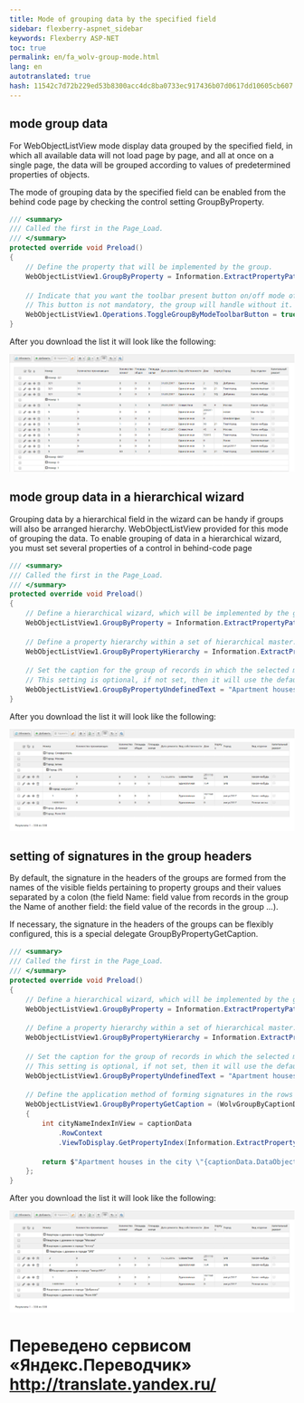 ```yaml
--- 
title: Mode of grouping data by the specified field 
sidebar: flexberry-aspnet_sidebar 
keywords: Flexberry ASP-NET 
toc: true 
permalink: en/fa_wolv-group-mode.html 
lang: en 
autotranslated: true 
hash: 11542c7d72b229ed53b8300acc4dc8ba0733ec917436b07d0617dd10605cb607 
--- 
```


## mode group data 
For WebObjectListView mode display data grouped by the specified field, in which all available data 
will not load page by page, and all at once on a single page, the data will be grouped 
according to values of predetermined properties of objects. 

The mode of grouping data by the specified field can be enabled from the behind code page by checking the control setting GroupByProperty. 

```csharp
/// <summary> 
/// Called the first in the Page_Load. 
/// </summary> 
protected override void Preload()
{
    // Define the property that will be implemented by the group. 
    WebObjectListView1.GroupByProperty = Information.ExtractPropertyPath<Квартира>(x => x.ВидОтделки);
    
    // Indicate that you want the toolbar present button on/off mode of the group data. 
    // This button is not mandatory, the group will handle without it. 
    WebObjectListView1.Operations.ToggleGroupByModeToolbarButton = true;
}
``` 

After you download the list it will look like the following: 

![](/images/pages/products/flexberry-aspnet/controls/wolv/group-by-mode1.png) 

## mode group data in a hierarchical wizard 
Grouping data by a hierarchical field in the wizard can be handy if groups will also be arranged hierarchy. 
WebObjectListView provided for this mode of grouping the data. 
To enable grouping of data in a hierarchical wizard, you must set several properties of a control in behind-code page 

```csharp
/// <summary> 
/// Called the first in the Page_Load. 
/// </summary> 
protected override void Preload()
{
    // Define a hierarchical wizard, which will be implemented by the group. 
    WebObjectListView1.GroupByProperty = Information.ExtractPropertyPath<Квартира>(x => x.Дом.Город);
    
    // Define a property hierarchy within a set of hierarchical master. 
    WebObjectListView1.GroupByPropertyHierarchy = Information.ExtractPropertyPath<Город>(x => x.Иерархия);
    
    // Set the caption for the group of records in which the selected master. 
    // This setting is optional, if not set, then it will use the default value. 
    WebObjectListView1.GroupByPropertyUndefinedText = "Apartment houses in the uncertain cities";
}
``` 

After you download the list it will look like the following: 

![](/images/pages/products/flexberry-aspnet/controls/wolv/group-by-mode2.png) 

## setting of signatures in the group headers 
By default, the signature in the headers of the groups are formed from the names of the visible fields pertaining to property groups and their values separated by a colon (the field Name: field value from records in the group the Name of another field: the field value of the records in the group ...). 

If necessary, the signature in the headers of the groups can be flexibly configured, this is a special delegate GroupByPropertyGetCaption. 

```csharp
/// <summary> 
/// Called the first in the Page_Load. 
/// </summary> 
protected override void Preload()
{
    // Define a hierarchical wizard, which will be implemented by the group. 
    WebObjectListView1.GroupByProperty = Information.ExtractPropertyPath<Квартира>(x => x.Дом.Город);
    
    // Define a property hierarchy within a set of hierarchical master. 
    WebObjectListView1.GroupByPropertyHierarchy = Information.ExtractPropertyPath<Город>(x => x.Иерархия);
    
    // Set the caption for the group of records in which the selected master. 
    // This setting is optional, if not set, then it will use the default value. 
    WebObjectListView1.GroupByPropertyUndefinedText = "Apartment houses in the uncertain cities";
    
    // Define the application method of forming signatures in the rows which are headings of groups. 
    WebObjectListView1.GroupByPropertyGetCaption = (WolvGroupByCaptionData captionData) =>
    {
        int cityNameIndexInView = captionData
            .RowContext
            .ViewToDisplay.GetPropertyIndex(Information.ExtractPropertyPath<Квартира>(x => x.Дом.Город.Наименование));

        return $"Apartment houses in the city \"{captionData.DataObject.ObjectedData[cityNameIndexInView]}\"";
    };
}
``` 

After you download the list it will look like the following: 

![](/images/pages/products/flexberry-aspnet/controls/wolv/group-by-mode3.png) 



 # Переведено сервисом «Яндекс.Переводчик» http://translate.yandex.ru/